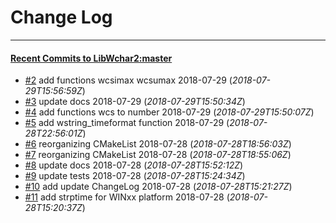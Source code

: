 
# Change Log
----------

#### [Recent Commits to LibWchar2:master](https://github.com/ClnViewer/LibWchar2/commits/master.atom)

- [#2](https://github.com/ClnViewer/LibWchar2/commit/5118fb443a69c146d3af4eefd45ce2c39daee478)  	add functions wcsimax wcsumax 2018-07-29 (*2018-07-29T15:56:59Z*)
- [#3](https://github.com/ClnViewer/LibWchar2/commit/38fbb16ce2d01d8164e366ad3b0a958ca9349daa)  	update docs 2018-07-29 (*2018-07-29T15:50:34Z*)
- [#4](https://github.com/ClnViewer/LibWchar2/commit/b157bc72031c03409f53c738671cb44477ee365b)  	add functions wcs to number 2018-07-29 (*2018-07-29T15:50:07Z*)
- [#5](https://github.com/ClnViewer/LibWchar2/commit/237aa7bf73f67adcdce7213e3e9cf49ee6df940c)  	add wstring_timeformat function 2018-07-29 (*2018-07-28T22:56:01Z*)
- [#6](https://github.com/ClnViewer/LibWchar2/commit/d56aa5b322a3054cb2267aaf92980b6549884321)  	reorganizing CMakeList 2018-07-28 (*2018-07-28T18:56:03Z*)
- [#7](https://github.com/ClnViewer/LibWchar2/commit/fffb546b29c9360f2f3876bcae597a561c079eb6)  	reorganizing CMakeList 2018-07-28 (*2018-07-28T18:55:06Z*)
- [#8](https://github.com/ClnViewer/LibWchar2/commit/af48511d1c94d0f0fdef0f56452d6e8515a2df20)  	update docs 2018-07-28 (*2018-07-28T15:52:12Z*)
- [#9](https://github.com/ClnViewer/LibWchar2/commit/0aef1bad7ed349d144334cea28d1c9453e510ab2)  	update tests 2018-07-28 (*2018-07-28T15:24:34Z*)
- [#10](https://github.com/ClnViewer/LibWchar2/commit/39e5529700a8e646afb071586e1ae505ac70a8e0)  	add update ChangeLog 2018-07-28 (*2018-07-28T15:21:27Z*)
- [#11](https://github.com/ClnViewer/LibWchar2/commit/92e965d739369cec96e6d3c468dfe5e2c508f833)  	add strptime for WINxx platform 2018-07-28 (*2018-07-28T15:20:37Z*)
